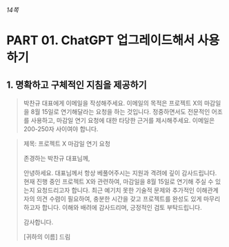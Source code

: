 ###### 14쪽

# PART 01. ChatGPT 업그레이드해서 사용하기

## 1. 명확하고 구체적인 지침을 제공하기

> 박찬규 대표에게 이메일을 작성해주세요. 이메일의 목적은 프로젝트 X의 마감일을 8월 15일로 연기해달라는 요청을 하는 것입니다. 정중하면서도 전문적인 어조를 사용하고, 마감일 연기 요청에 대한 타당한 근거를 제시해주세요. 이메일은 200-250자 사이여야 합니다.


> 제목: 프로젝트 X 마감일 연기 요청
>  
> 존경하는 박찬규 대표님께,
>
> 안녕하세요. 대표님께서 항상 베풀어주시는 지원과 격려에 깊이 감사드립니다. 현재 진행 중인 프로젝트 X와 관련하여, 마감일을 8월 15일로 연기해 주실 수 있는지 요청드리고자 합니다. 최근 예기치 못한 기술적 문제와 추가적인 이해관계자의 의견 수렴이 필요하여, 충분한 시간을 갖고 프로젝트를 완성도 있게 마무리하고자 합니다. 이해와 배려에 감사드리며, 긍정적인 검토 부탁드립니다.   
>
> 감사합니다.   
>
>[귀하의 이름] 드림 

